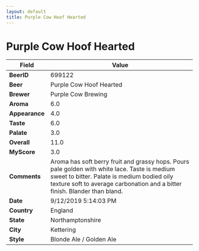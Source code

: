 ```yaml
---
layout: default
title: Purple Cow Hoof Hearted
---
```


# Purple Cow Hoof Hearted

| Field         | Value     |
|---------------|-----------|
| **BeerID** | 699122 |
| **Beer** | Purple Cow Hoof Hearted |
| **Brewer** | Purple Cow Brewing |
| **Aroma** | 6.0 |
| **Appearance** | 4.0 |
| **Taste** | 6.0 |
| **Palate** | 3.0 |
| **Overall** | 11.0 |
| **MyScore** | 3.0 |
| **Comments** | Aroma has soft berry fruit and grassy hops. Pours pale golden with white lace. Taste is medium sweet to bitter. Palate is medium bodied oily texture soft to average carbonation and a bitter finish. Blander than bland. |
| **Date** | 9/12/2019 5:14:03 PM |
| **Country** | England |
| **State** | Northamptonshire |
| **City** | Kettering |
| **Style** | Blonde Ale / Golden Ale |

